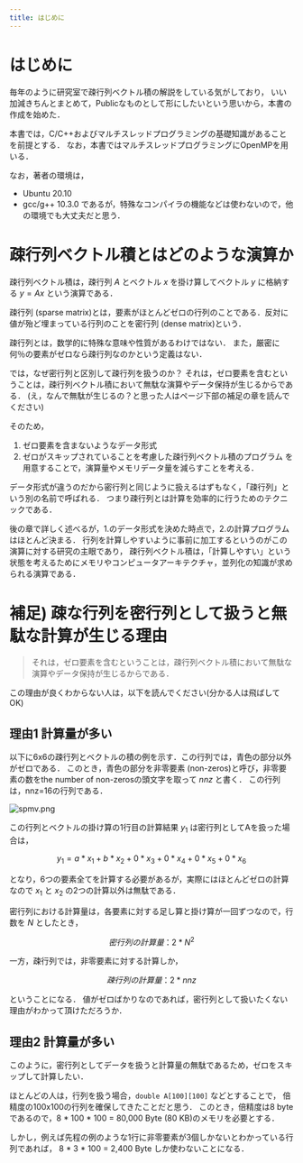 ```yaml
---
title: はじめに
---
```


# はじめに
毎年のように研究室で疎行列ベクトル積の解説をしている気がしており，
いい加減きちんとまとめて，Publicなものとして形にしたいという思いから，本書の作成を始めた．

本書では，C/C++およびマルチスレッドプログラミングの基礎知識があることを前提とする．
なお，本書ではマルチスレッドプログラミングにOpenMPを用いる．

なお，著者の環境は，
- Ubuntu 20.10
- gcc/g++ 10.3.0
であるが，特殊なコンパイラの機能などは使わないので，他の環境でも大丈夫だと思う．

# 疎行列ベクトル積とはどのような演算か
疎行列ベクトル積は，疎行列 $A$ とベクトル $x$ を掛け算してベクトル $y$ に格納する $y = Ax$ という演算である．

疎行列 (sparse matrix)とは，要素がほとんどゼロの行列のことである．反対に値が殆ど埋まっている行列のことを密行列 (dense matrix)という．

疎行列とは，数学的に特殊な意味や性質があるわけではない．
また，厳密に何％の要素がゼロなら疎行列なのかという定義はない．

では，なぜ密行列と区別して疎行列を扱うのか？
それは，ゼロ要素を含むということは，疎行列ベクトル積において無駄な演算やデータ保持が生じるからである．
(え，なんで無駄が生じるの？と思った人はページ下部の補足の章を読んでください)

そのため，
1. ゼロ要素を含まないようなデータ形式
1. ゼロがスキップされていることを考慮した疎行列ベクトル積のプログラム
を用意することで，演算量やメモリデータ量を減らすことを考える．

データ形式が違うのだから密行列と同じように扱えるはずもなく，「疎行列」という別の名前で呼ばれる．
つまり疎行列とは計算を効率的に行うためのテクニックである．

後の章で詳しく述べるが，1.のデータ形式を決めた時点で，2.の計算プログラムはほとんど決まる．
行列を計算しやすいように事前に加工するというのがこの演算に対する研究の主眼であり，
疎行列ベクトル積は，「計算しやすい」という状態を考えるためにメモリやコンピュータアーキテクチャ，並列化の知識が求められる演算である．

# 補足) 疎な行列を密行列として扱うと無駄な計算が生じる理由
> それは，ゼロ要素を含むということは，疎行列ベクトル積において無駄な演算やデータ保持が生じるからである．

この理由が良くわからない人は，以下を読んでください(分かる人は飛ばしてOK)

## 理由1 計算量が多い
以下に6x6の疎行列とベクトルの積の例を示す．この行列では，青色の部分以外がゼロである．
このとき，青色の部分を非零要素 (non-zeros)と呼び，非零要素の数をthe number of non-zerosの頭文字を取って $nnz$ と書く．
この行列は，nnz=16の行列である．

![spmv.png](https://raw.githubusercontent.com/t-hishinuma/zenn-content/main/books/sparse-matrix-and-vector-product/spmv.png)

この行列とベクトルの掛け算の1行目の計算結果 $y_1$ は密行列としてAを扱った場合は，

$$ y_1 = a * x_1 + b * x_2 + 0 * x_3 + 0 * x_4 + 0 * x_5 + 0 * x_6 $$

となり，6つの要素全てを計算する必要があるが，実際にはほとんどゼロの計算なので $x_1$ と $x_2$ の2つの計算以外は無駄である．

密行列における計算量は，各要素に対する足し算と掛け算が一回ずつなので，行数を $N$ としたとき，

$$密行列の計算量：2*N^2$$

一方，疎行列では，非零要素に対する計算しか，

$$疎行列の計算量：2*nnz$$

ということになる．
値がゼロばかりなのであれば，密行列として扱いたくない理由がわかって頂けただろうか．

## 理由2 計算量が多い
このように，密行列としてデータを扱うと計算量の無駄であるため，ゼロをスキップして計算したい．

ほとんどの人は，行列を扱う場合，`double A[100][100]` などとすることで，
倍精度の100x100の行列を確保してきたことだと思う．
このとき，倍精度は8 byteであるので，8 * 100 * 100 = 80,000 Byte (80 KB)のメモリを必要とする．

しかし，例えば先程の例のような1行に非零要素が3個しかないとわかっている行列であれば，
8 * 3 * 100 = 2,400 Byte しか使わないことになる．


